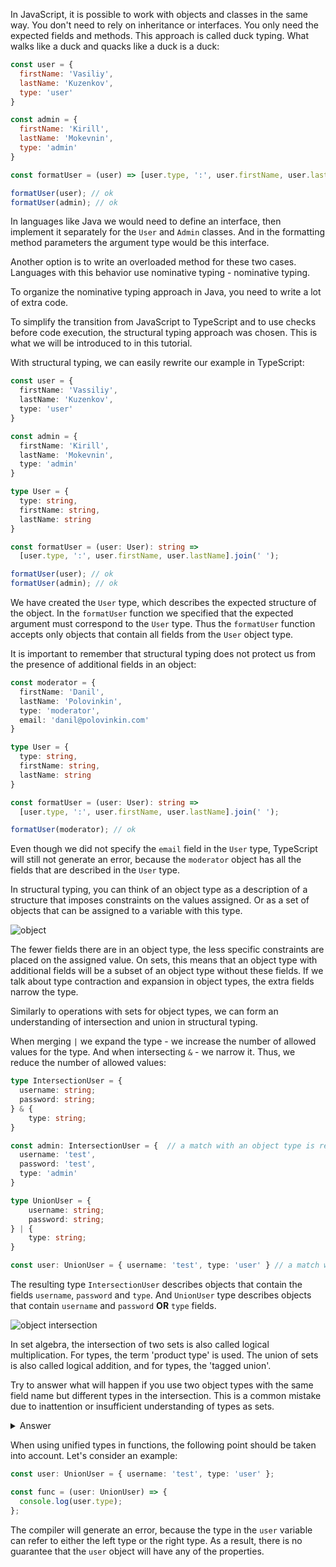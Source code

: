 

In JavaScript, it is possible to work with objects and classes in the same way. You don't need to rely on inheritance or interfaces. You only need the expected fields and methods. This approach is called duck typing. What walks like a duck and quacks like a duck is a duck:

```javascript
const user = {
  firstName: 'Vasiliy',
  lastName: 'Kuzenkov',
  type: 'user'
}

const admin = {
  firstName: 'Kirill',
  lastName: 'Mokevnin',
  type: 'admin'
}

const formatUser = (user) => [user.type, ':', user.firstName, user.lastName].join(' ');

formatUser(user); // ok
formatUser(admin); // ok
```

In languages like Java we would need to define an interface, then implement it separately for the `User` and `Admin` classes. And in the formatting method parameters the argument type would be this interface.

Another option is to write an overloaded method for these two cases. Languages with this behavior use nominative typing - nominative typing.

To organize the nominative typing approach in Java, you need to write a lot of extra code.

To simplify the transition from JavaScript to TypeScript and to use checks before code execution, the structural typing approach was chosen. This is what we will be introduced to in this tutorial.

With structural typing, we can easily rewrite our example in TypeScript:

```typescript
const user = {
  firstName: 'Vassiliy',
  lastName: 'Kuzenkov',
  type: 'user'
}

const admin = {
  firstName: 'Kirill',
  lastName: 'Mokevnin',
  type: 'admin'
}

type User = {
  type: string,
  firstName: string,
  lastName: string
}

const formatUser = (user: User): string =>
  [user.type, ':', user.firstName, user.lastName].join(' ');

formatUser(user); // ok
formatUser(admin); // ok
```

We have created the `User` type, which describes the expected structure of the object. In the `formatUser` function we specified that the expected argument must correspond to the `User` type. Thus the `formatUser` function accepts only objects that contain all fields from the `User` object type.

It is important to remember that structural typing does not protect us from the presence of additional fields in an object:

```typescript
const moderator = {
  firstName: 'Danil',
  lastName: 'Polovinkin',
  type: 'moderator',
  email: 'danil@polovinkin.com'
}

type User = {
  type: string,
  firstName: string,
  lastName: string
}

const formatUser = (user: User): string =>
  [user.type, ':', user.firstName, user.lastName].join(' ');

formatUser(moderator); // ok
```

Even though we did not specify the `email` field in the `User` type, TypeScript will still not generate an error, because the `moderator` object has all the fields that are described in the `User` type.

In structural typing, you can think of an object type as a description of a structure that imposes constraints on the values assigned. Or as a set of objects that can be assigned to a variable with this type.

![object](https://raw.githubusercontent.com/hexlet-basics/exercises-typescript/main/modules/25-types/60-structural-typing/assets/structual_object.png)

The fewer fields there are in an object type, the less specific constraints are placed on the assigned value. On sets, this means that an object type with additional fields will be a subset of an object type without these fields. If we talk about type contraction and expansion in object types, the extra fields narrow the type.

Similarly to operations with sets for object types, we can form an understanding of intersection and union in structural typing.

When merging `|` we expand the type - we increase the number of allowed values for the type. And when intersecting `&` - we narrow it. Thus, we reduce the number of allowed values:

```typescript
type IntersectionUser = {
  username: string;
  password: string;
} & {
    type: string;
}

const admin: IntersectionUser = {  // a match with an object type is required both to the left and to the right of the & operator
  username: 'test',
  password: 'test',
  type: 'admin'
}

type UnionUser = {
    username: string;
    password: string;
} | {
    type: string;
}

const user: UnionUser = { username: 'test', type: 'user' } // a match with one of the object types is sufficient
```

The resulting type `IntersectionUser` describes objects that contain the fields `username`, `password` and `type`. And `UnionUser` type describes objects that contain `username` and `password` **OR** `type` fields.

![object intersection](https://raw.githubusercontent.com/hexlet-basics/exercises-typescript/main/modules/25-types/60-structural-typing/assets/structual_object.png)

In set algebra, the intersection of two sets is also called logical multiplication. For types, the term 'product type' is used. The union of sets is also called logical addition, and for types, the 'tagged union'.

Try to answer what will happen if you use two object types with the same field name but different types in the intersection. This is a common mistake due to inattention or insufficient understanding of types as sets.

<details>
  <summary>Answer</summary>
When fields with the same names are encountered when intersecting object types, the resulting types of these fields will also be intersected, and the resulting type will be never.
</details>

When using unified types in functions, the following point should be taken into account. Let's consider an example:

```typescript
const user: UnionUser = { username: 'test', type: 'user' };

const func = (user: UnionUser) => {
  console.log(user.type);
};
```

The compiler will generate an error, because the type in the `user` variable can refer to either the left type or the right type. As a result, there is no guarantee that the `user` object will have any of the properties.

